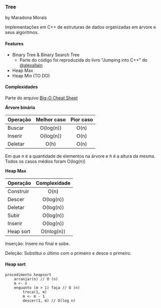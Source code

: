### Tree
by Maradona Morais

Implementações em C++ de estruturas de dados organizadas em árvore e seus algoritmos.


#### Features
- Binary Tree & Binary Search Tree
    - Parte do código foi reproduzida do livro "Jumping into C++" do [@alexallain](https://twitter.com/alexallain)
- Heap Max
- Heap Min (TO DO)

#### Complexidades
Parte do arquivo [Big-O Cheat Sheet](https://www.packtpub.com/sites/default/files/downloads/4874OS_Appendix_Big_O_Cheat_Sheet.pdf)

**Árvore binária**

| Operação | Melhor caso | Pior caso |
|----------|:----------:|:---------:|
| Buscar | O(log(n)) | O(n) |
| Inserir | O(log(n)) | O(n) |
| Deletar | O(h) | O(n) |

Em que *n* é a quantidade de elementos na árvore e *h* é a altura da mesma. Todos os casos médios foram O(log(n))

**Heap Max**

| Operação | Complexidade |
|----------|:----------:|
| Construir | O(n) |
| Descer | O(log(n)) |
| Deletar | O(log(n)) |
| Subir | O(log(n)) |
| Inserir | O(log(n)) |
| Heap sort | O(nlog(n)) |

Inserção: Insere no final e sobe. 

Deleção: Substitui o último com o primeiro e desce o primeiro.

#### Heap sort
```
procedimento heapsort
    arranjar(n) // O (n)
    m <- n
    enquanto (m > 1) faça // O (n)
        troca(1, m)
        m <- m - 1
        descer(1, m) // O(log n)
```
